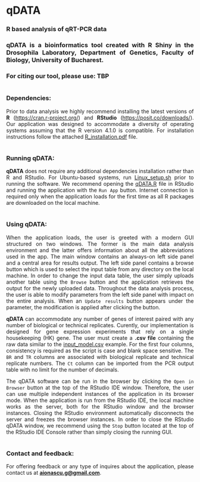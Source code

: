 # qDATA
### R based analysis of qRT-PCR data

<div align="justify">

### **qDATA** is a bioinformatics tool created with R Shiny in the Drosophila Laboratory, Department of Genetics, Faculty of Biology, University of Bucharest.

### For citing our tool, please use: TBP


#
#
### Dependencies:

Prior to data analysis we highly recommend installing the latest versions of **R** (https://cran.r-project.org/) and **RStudio** (https://posit.co/downloads/). Our application was designed to accommodate a diversity of operating systems assuming that the R version 4.1.0 is compatible. For installation instructions follow the attached [R_installation.pdf](https://github.com/A-Ionascu/qDATA/blob/main/R_installation.pdf) file.

#

### Running **qDATA**:

**qDATA** does not require any additional dependencies installation rather than R and RStudio. For Ubuntu-based systems, run [Linux_setup.sh](https://github.com/A-Ionascu/qDATA/blob/main/Linux_setup.sh) prior to running the software. We recommend opening the [qDATA.R](https://github.com/A-Ionascu/qDATA/blob/main/qDATA.R) file in RStudio and running the application with the `Run App` button. Internet connection is required only when the application loads for the first time as all R packages are downloaded on the local machine.

#

### Using **qDATA**:

When the application loads, the user is greeted with a modern GUI structured on two windows. The former is the main data analysis environment and the latter offers information about all the abbreviations used in the app. The main window contains an always-on left side panel and a central area for results output. The left side panel contains a browse button which is used to select the input table from any directory on the local machine. In order to change the input data table, the user simply uploads another table using the `Browse` button and the application retrieves the output for the newly uploaded data. Throughout the data analysis process, the user is able to modify parameters from the left side panel with impact on the entire analysis. When an `Update results` button appears under the parameter, the modification is applied after clicking the button. 


**qDATA** can accommodate any number of genes of interest paired with any number of biological or technical replicates. Curently, our implementation is designed for gene expression experiments that rely on a single housekeeping (HK) gene. The user must create a **.csv file** containing the raw data similar to the [input_model.csv](https://github.com/A-Ionascu/qDATA/blob/main/input_model.csv) example. For the first four columns, consistency is required as the script is case and blank space sensitive. The `BR` and `TR` columns are associated with biological replicate and technical replicate numbers. The `Ct` column can be imported from the PCR output table with no limit for the number of decimals.


The qDATA software can be run in the browser by clicking the `Open in Browser` button at the top of the RStudio IDE window. Therefore, the user can use multiple independent instances of the application in its browser mode. When the application is run from the RStudio IDE, the local machine works as the server, both for the RStudio window and the browser instances. Closing the RStudio environment automatically disconnects the server and freezes the browser instances. In order to close the RStudio qDATA window, we recommend using the `Stop` button located at the top of the RStudio IDE Console rather than simply closing the running GUI.


#

### Contact and feedback:

For offering feedback or any type of inquires about the application, please contact us at **aionascu.g@gmail.com**.  


</div>

